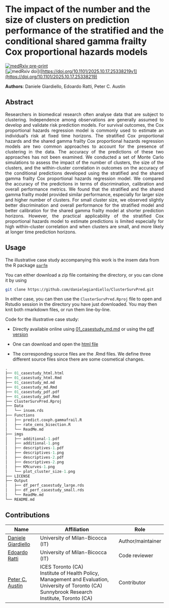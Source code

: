 

# The impact of the number and the size of clusters on prediction performance of the stratified and the conditional shared gamma frailty Cox proportional hazards models

[![medRxiv pre-print](https://img.shields.io/badge/medRxiv–pre‐print-10.1101%2F2025.10.17.25338219v1-FF8C00.svg)](https://www.medrxiv.org/content/10.1101/2025.10.17.25338219v1)  
[![medRxiv doi](https://img.shields.io/badge/medRxiv–doi-10.1101%2F2025.10.17.25338219v1-FFA500.svg)]([https://doi.org/10.1101/2025.10.17.25338219v1](https://doi.org/10.1101/2025.10.17.25338219)

**Authors**: Daniele Giardiello, Edoardo Ratti, Peter C. Austin


## Abstract
 <div align="justify"> 
Researchers in biomedical research often analyse data that are subject to clustering. Independence among observations are generally assumed to develop and validate risk prediction models. For survival outcomes, the Cox proportional hazards regression model is commonly used to estimate an individual’s risk at fixed time horizons. The stratified Cox proportional hazards and the shared gamma frailty Cox proportional hazards regression models are two common approaches to account for the presence of clustering in the data. The accuracy of the predictions of these two approaches has not been examined. We conducted a set of Monte Carlo simulations to assess the impact of the number of clusters, the size of the clusters, and the within-cluster correlation in outcomes on the accuracy of the conditional predictions developed using the stratified and the shared gamma frailty Cox proportional hazards regression model. We compared the accuracy of the predictions in terms of discrimination, calibration and overall performance metrics. We found that the stratified and the shared gamma frailty model provided similar performance, especially for larger size and higher number of clusters. For small cluster size, we observed slightly better discrimination and overall performance for the stratified model and better calibration for the shared gamma frailty model at shorter prediction horizons. However, the practical applicability of the stratified Cox proportional hazards model to estimate predictions is limited especially for high within-cluster correlation and when clusters are small, and more likely at longer time prediction horizons.
</div>

## Usage
The illustrative case study accompanying this work is the insem data from the R package [`parfm`](https://cran.r-project.org/web/packages/parfm/index.html)

You can either download a zip file containing the directory, or you can clone it by using

```bash
git clone https://github.com/danielegiardiello/ClusterSurvPred.git
```

In either case, you can then use the `ClusterSurvPred.Rproj` file to open
and Rstudio session in the directory you have just downloaded. You may then knit
both rmarkdown files, or run them line-by-line.

Code for the illustrative case study: 
+ Directly available online using [01_casestudy_md.md](https://github.com/danielegiardiello/ClusterSurvPred/blob/main/01_casestudy_md.md) or using the [pdf version](https://github.com/danielegiardiello/ClusterSurvPred/blob/main/01_casestudy_pdf.pdf)
  
+  One can download and open the [html file](https://github.com/danielegiardiello/ClusterSurvPred/blob/main/01_casestudy_html.html)

+ The corresponding source files are the .Rmd files. We define three different source files since there are some cosmetical changes. 

``` r
.
├── 01_casestudy_html.html
├── 01_casestudy_html.Rmd
├── 01_casestudy_md.md
├── 01_casestudy_md.Rmd
├── 01_casestudy_pdf.pdf
├── 01_casestudy_pdf.Rmd
├── ClusterSurvPred.Rproj
├── Data
│   └── insem.rds
├── Functions
│   ├── predict.coxph.gammafrail.R
│   ├── rate_cens_bisection.R
│   └── ReadMe.md
├── imgs
│   ├── additional-1.pdf
│   ├── additional-1.png
│   ├── descriptives-1.pdf
│   ├── descriptives-1.png
│   ├── descriptives-2.pdf
│   ├── descriptives-2.png
│   ├── KMcurves-1.png
│   └── plot_cluster_size-1.png
├── LICENSE
├── Output
│   ├── df_perf_casestudy_large.rds
│   ├── df_perf_casestudy_small.rds
│   └── ReadMe.md
└── README.md
```

## Contributions

| Name                                                         | Affiliation                           | Role                  |
| ------------------------------------------------------------ | ------------------------------------- | ----------------------|
| [Daniele Giardiello](https://github.com/danielegiardiello/)  | University of Milan-Bicocca (IT) | Author/maintainer |
| [Edoardo Ratti](https://en.unimib.it/edoardo-ratti) | University of Milan-Bicocca (IT) | Code reviewer        |
| [Peter C. Austin](https://www.ices.on.ca/ices-scientists/peter-austin/) | ICES Toronto (CA)  <br /> Institute of Health Policy, Management and Evaluation, University of Toronto (CA) <br /> Sunnybrook Research Institute, Toronto (CA) | Contributor |





